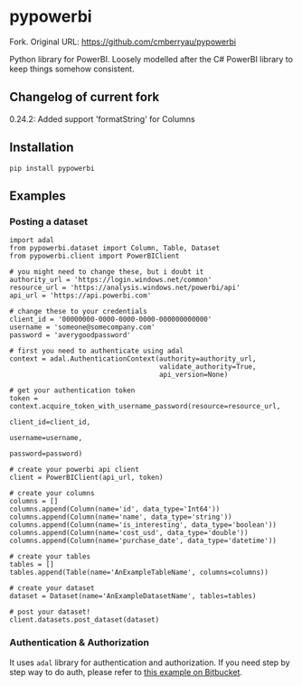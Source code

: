 # pypowerbi

Fork. Original URL: https://github.com/cmberryau/pypowerbi

Python library for PowerBI. Loosely modelled after the C# PowerBI library to keep things somehow consistent.

## Changelog of current fork
0.24.2: Added support 'formatString' for Columns

## Installation

```
pip install pypowerbi
```

## Examples

### Posting a dataset

```
import adal
from pypowerbi.dataset import Column, Table, Dataset
from pypowerbi.client import PowerBIClient

# you might need to change these, but i doubt it
authority_url = 'https://login.windows.net/common'
resource_url = 'https://analysis.windows.net/powerbi/api'
api_url = 'https://api.powerbi.com'

# change these to your credentials
client_id = '00000000-0000-0000-0000-000000000000'
username = 'someone@somecompany.com'
password = 'averygoodpassword'

# first you need to authenticate using adal
context = adal.AuthenticationContext(authority=authority_url,
                                     validate_authority=True,
                                     api_version=None)

# get your authentication token
token = context.acquire_token_with_username_password(resource=resource_url,
                                                     client_id=client_id,
                                                     username=username,
                                                     password=password)

# create your powerbi api client
client = PowerBIClient(api_url, token)

# create your columns
columns = []
columns.append(Column(name='id', data_type='Int64'))
columns.append(Column(name='name', data_type='string'))
columns.append(Column(name='is_interesting', data_type='boolean'))
columns.append(Column(name='cost_usd', data_type='double'))
columns.append(Column(name='purchase_date', data_type='datetime'))

# create your tables
tables = []
tables.append(Table(name='AnExampleTableName', columns=columns))

# create your dataset
dataset = Dataset(name='AnExampleDatasetName', tables=tables)

# post your dataset!
client.datasets.post_dataset(dataset)
```

### Authentication & Authorization

It uses `adal` library for authentication and authorization. If you need step by step way to do auth, please refer to [this example on Bitbucket](https://bitbucket.org/omnistream/powerbi-api-example/).
